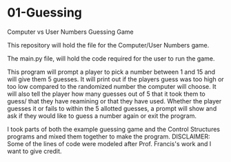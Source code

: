 # 01-Guessing
Computer vs User Numbers Guessing Game

This repository will hold the file for the Computer/User Numbers game.

The main.py file, will hold the code required for the user to run the game. 

This program will prompt a player to pick a number between 1 and 15 and will give them 5 guesses.
It will print out if the players guess was too high or too low compared to the randomized number the computer will choose. It will also tell the player how many guesses out of 5 that it took them to guess/ that they have reamining or that they have used. 
Whether the player guesses it or fails to within the 5 allotted guesses, a prompt will show and ask if they would like to guess a number again or exit the program. 

I took parts of both the example guessing game and the Control Structures programs and mixed them together to make the program. 
DISCLAIMER: Some of the lines of code were modeled after Prof. Francis's work and I want to give credit.
